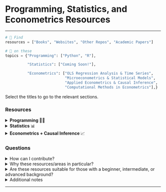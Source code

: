 # Programming, Statistics, and Econometrics Resources

--- 

```python
# 📌 Find
resources = ["Books", "Websites", "Other Repos", "Academic Papers"]

# 📌 on these 
topics = {"Programming": ["Python", "R"],

          "Statistics": ["Coming Soon!"],

          "Econometrics": ["OLS Regression Analysis & Time Series",
                           "Microeconometrics & Statistical Models",
                           "Applied Econometrics & Causal Inference",
                           "Computational Methods in Econometrics"],}  
```

Select the titles to go to the relevant sections.

### Resources 
<details close>
<summary> <b> Programming </b> 🧑‍💻 </summary>
<br> 

<a name="contents_prog"></a> 
## Contents

📌 **Python**
- [Fundamentals](#fundamentals_py)
- [Data analytics & Data Science](#data_py)
- [Machine Learning](#machine_py)
- [Algorithms & Data Structures](#algo_py)
- [Apps + Others](#apps_py)
 
📌 **R**
- [Fundamentals](#fundamentals_r)
- [Data analytics & Data Science](#data_r)
- [Machine Learning](#machine_r)
- [Algorithms & Data Structures](#algo_r)
- [Apps + Others](#apps_r)

(currently Python and R primarily)

<a name="fundamentals_py"></a>  
## 🎯 Fundamentals  
> Python fundamentals: books, websites and other github repos

‣ Books 📚 
| Name | Description | Link 🔗 | Learn/Practice |
| --- | ----------- | --- | --- |
|  | |  | | 
| Paragraph | Text | Link | Practice |

‣ Websites 💻
| Name | Description | Link 🔗 | Learn/Practice |
| --- | ----------- | --- | --- |
| Header | Title | Link | Learn | 
| Python Cheatsheet | For quick reference, covering various topics (loops, functions, OOP and more). Based on 'Automate the Boring Stuff with Python' book and other sources. | [Link](https://www.pythoncheatsheet.org/) | Learn |

‣ Github repos
| Name | Description | Link 🔗 | Learn/Practice |
| --- | ----------- | ---- | --- |
| Full Speed Python | For self-learners with topics and exercises | [Link](https://github.com/joaoventura/full-speed-python) | Learn + Practice (exercises from the Superior School of Technology of Setúbal) |  
| Paragraph | Text | Link | Practice |

[Back to contents](#contents_prog)

<a name="data_py"></a>  
## 🎯 Data analytics & Data Science 
> Python data analytics and data science resources: books, websites and other github repos

‣ Books 📚 
| Name | Description | Link 🔗 | Learn/Practice |
| --- | ----------- | --- | --- |
| Header | Title | Link | Learn | 
| Paragraph | Text | Link | Practice |

‣ Websites 💻
| Name | Description | Link 🔗 | Learn/Practice |
| --- | ----------- | --- | --- |
| Header | Title | Link | Learn | 
| PandasAI | Combining data analysis with AI and making the process conversational! | [Link](https://docs.pandas-ai.com/en/latest/) | Practice |

‣ Github repos
| Name | Description | Link 🔗 | Learn/Practice |
| --- | ----------- | --- | --- |
| Header | Title | Link | Learn | 
| Awesome Public Datasets | A list of public datasets in various domains (ranging from climate to cancer)| [Link](https://github.com/awesomedata/awesome-public-datasets#economics) | Practice | 

[Back to contents](#contents_prog)

<a name="machine_py"></a>  
## 🎯 Machine Learning 
> Machine Learning in Python: books, websites and other github repos

‣ Books 📚 
| Name | Description | Link 🔗 | Learn/Practice |
| --- | ----------- | --- | --- |
|  | |  | | 
| Paragraph | Text | Link | Practice |

‣ Websites 💻
| Name | Description | Link 🔗 | Learn/Practice |
| --- | ----------- | --- | --- |
| Header | Title | Link | Learn | 

‣ Github repos
| Name | Description | Link 🔗 | Learn/Practice |
| --- | ----------- | ---- | --- |
| Paragraph | Text | Link | Practice |

[Back to contents](#contents_prog) 

<a name="algo_py"></a> 
## 🎯 Algorithms & Data Structures 
> Python algorithms and data structures: books, websites and other github repos

‣ Books 📚
| Name | Description | Link 🔗 | Learn/Practice |
| --- | ----------- | --- | --- |
| Header | Title | Link | Learn | 
| Paragraph | Text | Link | Practice |

‣ Websites 💻
| Name | Description | Link 🔗 | Learn/Practice |
| --- | ----------- | --- | --- |
| Header | Title | Link | Learn | 
| Paragraph | Text | Link | Practice |

‣ Github repos
| Name | Description | Link 🔗 | Learn/Practice |
| --- | ----------- | --- | --- |
| The Algorithms | Search up any algorithm to find out more | [Link](https://github.com/TheAlgorithms/Python) | Learn |
| Advanced Data Structures with Python | Algorithms and data structures uses and examples, especially useful for competitive programming | [Link](https://github.com/bhavinjawade/Advanced-Data-Structures-with-Python) | Learn |

[Back to contents](#contents_prog)

<a name="apps_py"></a> 
## 🎯 Apps + Others
> Python apps + other areas: books, websites and other github repos

‣ Books 📚
| Name | Description | Link 🔗 | Learn/Practice |
| --- | ----------- | --- | --- |
| Header | Title | Link | Learn | 
| Paragraph | Text | Link | Practice |

‣ Websites 💻
| Name | Description | Link 🔗 | Learn/Practice |
| --- | ----------- | --- | --- |
| Header | Title | Link | Learn | 
| ReactPy | Text | [Link](https://reactpy.dev/docs/index.html) | Practice |

‣ Github repos
| Name | Description | Link 🔗 | Learn/Practice |
| --- | ----------- | --- | --- |
| Header | Title | Link | Learn |
| PyWebIO | Building web applications without the need for HTML and JS | [Link](https://github.com/pywebio/PyWebIO) | Practice |

[Back to contents](#contents_prog)

</details> 

<details close>
<summary> <b> Statistics </b> 📊 </summary>
<br> 

Coming soon! 

</details> 

<details close>
<summary> <b> Econometrics + Causal Inference </b> 📈 </summary>
<br> 

<a name="contents_econ"></a> 
## Contents

📌 **OLS regression analysis**
- [Fundamentals](#fundamentals_py)
- [OLS Violations](#data_py)
- [Programming Applications](#program_ols)

📌 **Microeconometrics & Statistical Models**
- [Fundamentals](#fundamentals_py)
- [Some Discrete Choice Models](#discrete)
- [Maximum Likelihood Estimation](#mle)
- [Logistic Regressions](#logistic)
- [Generalised Moment of Methods](#gmm)
- [Programming Applications](#program_micro)

📌 **Time Series**
- [Fundamentals: General](#fundamentals_py)
- [AR Models](#ar)
- [MA Models](#ma)
- [ARMA + ARIMA Models](#arma)
- [VAR Models](#var)
- [VECM Models](#vecm)
- [Others](#others_time)
- [Programming Applications](#program_time)

📌 **Applied Econometrics + Causal Inference**
- [Fundamentals of Causal Inference](#fundamentals_applied)
- [Difference in Differences](#diff_in_diff)
- [Regression Discontinuity Designs](#reg_design)
- [Instrumental Variables](#instru_var)
- [Fixed Effects](#fixed)
- [Causal Machine Learning + Programming Applications](#program_applied)

📌 **Computational Methods in Econometrics**
- [Fundamentals](#fundamentals_comp_econ)

<a name="fundamentals_applied"></a> 
## 🎯 Fundamentals of Causal Inference
> Causal inference fundamentals including Judea Pearl's work, DAGs, matching, and more!

‣ Books 📚
| Name | Description | Link 🔗 | Learn/Practice |
| --- | ----------- | --- | --- |
| Header | Title | Link | Learn | 
| Paragraph | Text | Link | Practice |

‣ Websites 💻
| Name | Description | Link 🔗 | Learn/Practice |
| --- | ----------- | --- | --- |
| Header | Title | Link | Learn | 
| The Mixtape with Scott | A podcast involving discussions with economists, scientists and more. The site also includes sessions on causal inference methods. | [Link](https://causalinf.substack.com/podcast) | Learn |

‣ Github repos
| Name | Description | Link 🔗 | Learn/Practice |
| --- | ----------- | --- | --- |
| Header | Title | Link | Learn |
| | |  | Practice |

‣ Academic Papers
| Name | Description | Link 🔗 | Learn/Practice |
| --- | ----------- | --- | --- |
| Header | Title | Link | Learn |
| | |  | Practice |

[Back to contents](#contents_prog)

<a name="diff_in_diff"></a> 
## 🎯 Difference in Differences
> All about the estimating technique, assumptions, violations and more!

‣ Books 📚
| Name | Description | Link 🔗 | Learn/Practice |
| --- | ----------- | --- | --- |
| Header | Title | Link | Learn | 
| Paragraph | Text | Link | Practice |

‣ Websites 💻
| Name | Description | Link 🔗 | Learn/Practice |
| --- | ----------- | --- | --- |
| Header | Title | Link | Learn | 
| | Text | | Practice |

‣ Github repos
| Name | Description | Link 🔗 | Learn/Practice |
| --- | ----------- | --- | --- |
| Header | Title | Link | Learn |
| | |  | Practice |

‣ Academic Papers
| Name | Description | Link 🔗 | Learn/Practice |
| --- | ----------- | --- | --- |
| Header | Title | Link | Learn |
| Minimum Wages and Employment: A Case Study of the Fast-Food Industry in New Jersey and Pennsylvania | Labour market effects of an increase in the minimum wage in New Jersey in 1992 | [Link](https://davidcard.berkeley.edu/papers/njmin-aer.pdf) | Learn |

[Back to contents](#contents_prog)

..Others coming soon!  

</details> 

### Questions

<details close>
<summary> How can I contribute? </summary>
<br>
- Any contributions are welcome, as this repo is not exhaustive. 
<br> 
- If you would like to, please get in touch on Linkedin or email (in my profile homepage: readme or site) or feel free to make a pull request.
<br>
- Don't forget to share this with anyone who might find it useful!
</details>

<details close>
<summary> Why these resources/areas in particular? </summary>
<br>
- The topics interest me and will help me keep track of my progress and learning (and hope this does the same for you as well!) They are also suited for those interested in (academic or professional) careers or topics at the intersection of econometrics, statistics and programming.
 <br>
- Resources in the econometrics and statistics sections provide guidance on statistical models, causal inference, time series analysis, and more, making them especially useful for those interested in data science and machine learning. Each of the statistics and econometrics areas has resources on applications to programming as well.
 <br>
- Having everything in one place makes it much easier to find resources without having to search through the vast amount of information in various locations (that's probably not organised well too!) You're more likely to delve into an area if you're provided with sufficient details and can find adequate information and resources to get started.
</details>

<details close>
<summary> Are these resources suitable for those with a beginner, intermediate, or advanced background? </summary>
<br>
- The resources are intended to suit individuals with varying backgrounds.    
 <br>
- You can get an idea of the levels by reading the descriptions and selecting the relevant links.
</details> 

<details close>
<summary> Additional notes </summary>
<br>
- Resources with a github repository and website are only included in either of the two sections. 
<br> 
- All of the resources listed here are intended to be entirely free to use, thereby omitting some popular resources. Please refer to the contribute section if you would like to add anything that's missing.
<br>
- I'm working to add more resources when I find any and get the time to.
</details> 

---  
